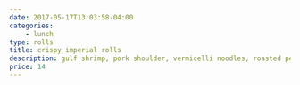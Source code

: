 ```yaml
---
date: 2017-05-17T13:03:58-04:00
categories:
    - lunch
type: rolls
title: crispy imperial rolls
description: gulf shrimp, pork shoulder, vermicelli noodles, roasted peanut
price: 14
---
```

